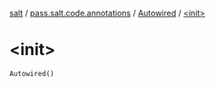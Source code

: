 [salt](../../index.md) / [pass.salt.code.annotations](../index.md) / [Autowired](index.md) / [&lt;init&gt;](./-init-.md)

# &lt;init&gt;

`Autowired()`